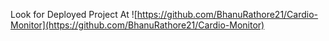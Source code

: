 Look for Deployed Project At ![https://github.com/BhanuRathore21/Cardio-Monitor](https://github.com/BhanuRathore21/Cardio-Monitor)